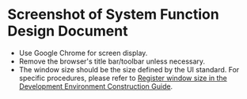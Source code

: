 # Screenshot of System Function Design Document

- Use Google Chrome for screen display.
- Remove the browser's title bar/toolbar unless necessary.
- The window size should be the size defined by the UI standard. For specific procedures, please refer to [Register window size in the Development Environment Construction Guide](../PGUT_Phase/Development_environment_construction_guide.md#register-window-size).
